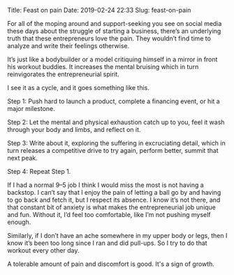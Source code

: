 Title: Feast on pain
Date: 2019-02-24 22:33
Slug: feast-on-pain

For all of the moping around and support-seeking you see on social media these days about the struggle of starting a business, there’s an underlying truth that these entrepreneurs love the pain. They wouldn’t find time to analyze and write their feelings otherwise. 

It’s just like a bodybuilder or a model critiquing himself in a mirror in front his workout buddies. It increases the mental bruising which in turn reinvigorates the entrepreneurial spirit. 

I see it as a cycle, and it goes something like this.

Step 1: Push hard to launch a product, complete a financing event, or hit a major milestone. 

Step 2: Let the mental and physical exhaustion catch up to you, feel it wash through your body and limbs, and reflect on it.

Step 3: Write about it, exploring the suffering in excruciating detail, which in turn releases a competitive drive to try again, perform better, summit that next peak. 

Step 4: Repeat Step 1. 

If I had a normal 9–5 job I think I would miss the most is not having a backstop. I can’t say that I enjoy the pain of letting a ball go by and having to go back and fetch it, but I respect its absence. I know it’s not there, and that constant bit of anxiety is what makes the entrepreneurial job unique and fun. Without it, I’d feel too comfortable, like I’m not pushing myself enough. 

Similarly, if I don’t have an ache somewhere in my upper body or legs, then I know it’s been too long since I ran and did pull-ups. So I try to do that workout every other day.

A tolerable amount of pain and discomfort is good. It's a sign of growth.